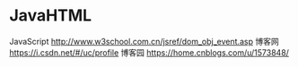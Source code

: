 # JavaHTML
JavaScript  http://www.w3school.com.cn/jsref/dom_obj_event.asp
博客网      https://i.csdn.net/#/uc/profile
博客园      https://home.cnblogs.com/u/1573848/
